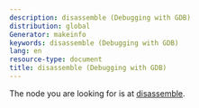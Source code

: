 ```yaml
---
description: disassemble (Debugging with GDB)
distribution: global
Generator: makeinfo
keywords: disassemble (Debugging with GDB)
lang: en
resource-type: document
title: disassemble (Debugging with GDB)
---
```

The node you are looking for is at [disassemble](Machine-Code.html#disassemble).
